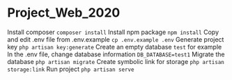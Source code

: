 # Project_Web_2020
Install composer `composer install`
 Install npm package `npm install`
 Copy and edit .env file from .env.example `cp .env.example .env`
 Generate project key `php artisan key:generate`
 Create an empty database `test` for example
 In the .env file, change database information `DB_DATABASE=test1`
 Migrate the database `php artisan migrate`
 Create symbolic link for storage `php artisan storage:link`
 Run project `php artisan serve`
